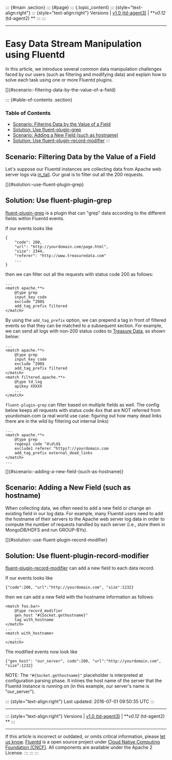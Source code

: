 ::: {#main .section}
::: {#page}
::: {.topic_content}
::: {style="text-align:right"}
::: {style="text-align:right"}
Versions \| [v1.0 (td-agent3)](/v1.0/articles/filter-modify-apache) \|
***v0.12* (td-agent2) **
:::
:::

------------------------------------------------------------------------

Easy Data Stream Manipulation using Fluentd
===========================================

In this article, we introduce several common data manipulation
challenges faced by our users (such as filtering and modifying data) and
explain how to solve each task using one or more Fluentd plugins.

[]{#scenario:-filtering-data-by-the-value-of-a-field}

::: {#table-of-contents .section}
### Table of Contents

-   [Scenario: Filtering Data by the Value of a
    Field](#scenario:-filtering-data-by-the-value-of-a-field)
-   [Solution: Use
    fluent-plugin-grep](#solution:-use-fluent-plugin-grep)
-   [Scenario: Adding a New Field (such as
    hostname)](#scenario:-adding-a-new-field-(such-as-hostname))
-   [Solution: Use
    fluent-plugin-record-modifier](#solution:-use-fluent-plugin-record-modifier)
:::

Scenario: Filtering Data by the Value of a Field
------------------------------------------------

Let's suppose our Fluentd instances are collecting data from Apache web
server logs via [in\_tail](in_tail). Our goal is to filter out all the
200 requests.

[]{#solution:-use-fluent-plugin-grep}

Solution: Use fluent-plugin-grep
--------------------------------

[fluent-plugin-grep](https://github.com/sonots/fluent-plugin-grep) is a
plugin that can "grep" data according to the different fields within
Fluentd events.

If our events looks like

``` {.CodeRay}
{
    "code": 200,
    "url": "http://yourdomain.com/page.html",
    "size": 2344,
    "referer": "http://www.treasuredata.com"
    ...
}
```

then we can filter out all the requests with status code 200 as follows:

``` {.CodeRay}
...
<match apache.**>
    @type grep
    input_key code
    exclude ^200$
    add_tag_prefix filtered
</match>
```

By using the `add_tag_prefix` option, we can prepend a tag in front of
filtered events so that they can be matched to a subsequent section. For
example, we can send all logs with non-200 status codes to [Treasure
Data](http://www.treasuredata.com), as shown below:

``` {.CodeRay}
...
<match apache.**>
    @type grep
    input_key code
    exclude ^200$
    add_tag_prefix filtered
</match>
<match filtered.apache.**>
    @type td_log
    apikey XXXXX
    ...
</match>
```

`fluent-plugin-grep` can filter based on multiple fields as well. The
config below keeps all requests with status code 4xx that are NOT
referred from yourdomain.com (a real world use case: figuring out how
many dead links there are in the wild by filtering out internal links)

``` {.CodeRay}
...
<match apache.**>
    @type grep
    regexp1 code ^4\d\d$
    exclude1 referer ^https?://yourdomain.com
    add_tag_prefix external_dead_links
</match>
...
```

[]{#scenario:-adding-a-new-field-(such-as-hostname)}

Scenario: Adding a New Field (such as hostname)
-----------------------------------------------

When collecting data, we often need to add a new field or change an
existing field in our log data. For example, many Fluentd users need to
add the hostname of their servers to the Apache web server log data in
order to compute the number of requests handled by each server (i.e.,
store them in MongoDB/HDFS and run GROUP-BYs).

[]{#solution:-use-fluent-plugin-record-modifier}

Solution: Use fluent-plugin-record-modifier
-------------------------------------------

[fluent-plugin-record-modifier](https://github.com/repeatedly/fluent-plugin-record-modifier)
can add a new field to each data record.

If our events looks like

``` {.CodeRay}
{"code":200, "url":"http://yourdomain.com", "size":1232}
```

then we can add a new field with the hostname information as follows:

``` {.CodeRay}
<match foo.bar>
    @type record_modifier
    gen_host "#{Socket.gethostname}"
    tag with_hostname
</match>
...
<match with_hostname>
    ...
</match>
```

The modified events now look like

``` {.CodeRay}
{"gen_host": "our_server", code":200, "url":"http://yourdomain.com", "size":1232}
```

NOTE: The `"#{Socket.gethostname}"` placeholder is interpreted at
configuration parsing phase. It inlines the host name of the server that
the Fluentd instance is running on (in this example, our server's name
is "our\_server").

::: {style="text-align:right"}
Last updated: 2016-07-01 09:50:35 UTC
:::

------------------------------------------------------------------------

::: {style="text-align:right"}
Versions \| [v1.0 (td-agent3)](/v1.0/articles/filter-modify-apache) \|
***v0.12* (td-agent2) **
:::

------------------------------------------------------------------------

If this article is incorrect or outdated, or omits critical information,
please [let us
know](https://github.com/fluent/fluentd-docs/issues?state=open).
[Fluentd](http://www.fluentd.org/) is a open source project under [Cloud
Native Computing Foundation (CNCF)](https://cncf.io/). All components
are available under the Apache 2 License.
:::
:::
:::
